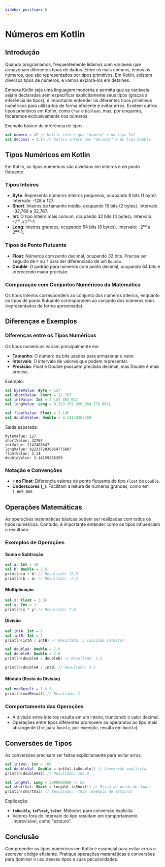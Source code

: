 ```yaml
---
sidebar_position: 6
---
```


# Números em Kotlin

## Introdução

Quando programamos, frequentemente lidamos com variáveis que armazenam diferentes tipos de dados. Entre os mais comuns, temos os números, que são representados por tipos primitivos. Em Kotlin, existem diversos tipos de números, e vamos explorá-los em detalhes.

Embora Kotlin seja uma linguagem moderna e permita que as variáveis sejam declaradas sem especificar explicitamente seus tipos (graças à inferência de tipos), é importante entender os diferentes tipos primitivos numéricos para utilizá-los de forma eficiente e evitar erros. Existem outros tipos primitivos em Kotlin, como `Char` e `Boolean`, mas, por enquanto, focaremos exclusivamente nos números.

Exemplo básico de inferência de tipos:

```kotlin
val numero = 42 // Kotlin infere que "numero" é do tipo Int
val decimal = 3.14 // Kotlin infere que "decimal" é do tipo Double
```

## Tipos Numéricos em Kotlin

Em Kotlin, os tipos numéricos são divididos em inteiros e de ponto flutuante:

### Tipos Inteiros

- **Byte**: Representa números inteiros pequenos, ocupando 8 bits (1 byte). Intervalo: -128 a 127.
- **Short**: Inteiros de tamanho médio, ocupando 16 bits (2 bytes). Intervalo: -32,768 a 32,767.
- **Int**: O tipo inteiro mais comum, ocupando 32 bits (4 bytes). Intervalo: -2³¹ a 2³¹-1.
- **Long**: Inteiros grandes, ocupando 64 bits (8 bytes). Intervalo: -2⁶³ a 2⁶³-1.

### Tipos de Ponto Flutuante

- **Float**: Números com ponto decimal, ocupando 32 bits. Precisa ser seguido de `F` ou `f` para ser diferenciado de um `Double`.
- **Double**: O padrão para números com ponto decimal, ocupando 64 bits e oferecendo maior precisão.

### Comparação com Conjuntos Numéricos da Matemática

Os tipos inteiros correspondem ao conjunto dos números inteiros, enquanto os tipos de ponto flutuante correspondem ao conjunto dos números reais (representados de forma aproximada).

## Diferenças e Exemplos

### Diferenças entre os Tipos Numéricos

Os tipos numéricos variam principalmente em:

- **Tamanho**: O número de bits usados para armazenar o valor.
- **Intervalo**: O intervalo de valores que podem representar.
- **Precisão**: Float e Double possuem precisão decimal, mas Double é mais preciso.

Exemplo:

```kotlin
val byteValue: Byte = 127
val shortValue: Short = 32_767
val intValue: Int = 2_147_483_647
val longValue: Long = 9_223_372_036_854_775_807L

val floatValue: Float = 3.14F
val doubleValue: Double = 3.14159265359
```

Saída esperada:

```
byteValue: 127
shortValue: 32767
intValue: 2147483647
longValue: 9223372036854775807
floatValue: 3.14
doubleValue: 3.14159265359
```

### Notação e Convenções

- **`F` no Float**: Diferencia valores de ponto flutuante do tipo `Float` de `Double`.
- **Underscores (`_`)**: Facilitam a leitura de números grandes, como em `1_000_000`.

## Operações Matemáticas

As operações matemáticas básicas podem ser realizadas com todos os tipos numéricos. Contudo, é importante entender como os tipos influenciam o resultado:

### Exemplos de Operações

#### Soma e Subtração

```kotlin
val a: Int = 10
val b: Double = 2.5
println(a + b) // Resultado: 12.5
println(b - a) // Resultado: -7.5
```

#### Multiplicação

```kotlin
val x: Float = 3.5F
val y: Int = 2
println(x * y) // Resultado: 7.0
```

#### Divisão

```kotlin
val intA: Int = 7
val intB: Int = 2
println(intA / intB) // Resultado: 3 (divisão inteira)

val doubleA: Double = 7.0
val doubleB: Double = 2.0
println(doubleA / doubleB) // Resultado: 3.5

println(doubleA / intB) // Resultado: 3.5
```

#### Módulo (Resto da Divisão)

```kotlin
val modResult = 7 % 3
println(modResult) // Resultado: 1
```

### Comportamento das Operações

- A divisão entre inteiros resulta em um inteiro, truncando o valor decimal.
- Operações entre tipos diferentes promovem os operandos ao tipo mais abrangente (`Int` para `Double`, por exemplo, resulta em `Double`).

## Conversões de Tipos

As conversões precisam ser feitas explicitamente para evitar erros.

```kotlin
val intVal: Int = 100
val doubleVal: Double = intVal.toDouble() // Conversão explícita
println(doubleVal) // Resultado: 100.0

val longVal: Long = 3000000000 // OK
val shortVal: Short = longVal.toShort() // Risco de perda de dados
println(shortVal) // Resultado: -7936 (exemplo de estouro)
```

Explicação:

- **`toDouble`, `toFloat`, `toInt`**: Métodos para conversão explícita.
- Valores fora do intervalo do tipo resultam em comportamento imprevisível, como "estouro".

## Conclusão

Compreender os tipos numéricos em Kotlin é essencial para evitar erros e escrever código eficiente. Pratique operações matemáticas e conversões para dominar o uso desses tipos e suas peculiaridades.